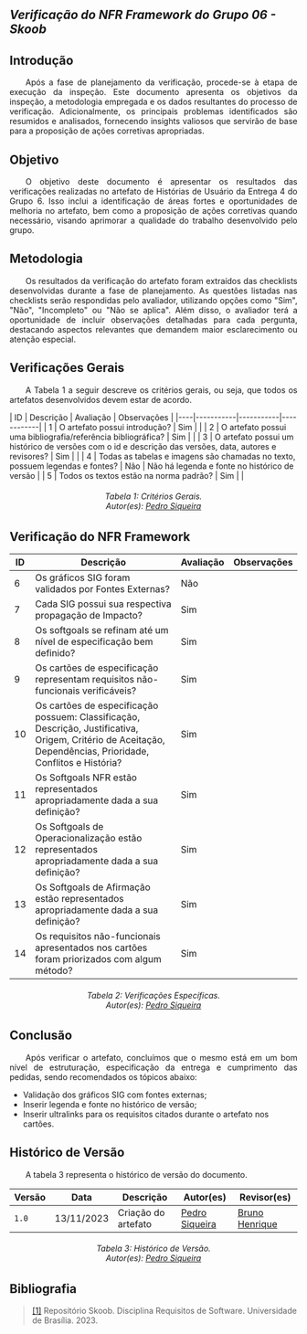 ## ***Verificação do NFR Framework do Grupo 06 - Skoob***

## **Introdução**
<p align="justify"> 
&emsp;&emsp;Após a fase de planejamento da verificação, procede-se à etapa de execução da inspeção. Este documento apresenta os objetivos da inspeção, a metodologia empregada e os dados resultantes do processo de verificação. Adicionalmente, os principais problemas identificados são resumidos e analisados, fornecendo insights valiosos que servirão de base para a proposição de ações corretivas apropriadas.
</p>

## **Objetivo**
<p align="justify"> 
&emsp;&emsp;O objetivo deste documento é apresentar os resultados das verificações realizadas no artefato de Histórias de Usuário da Entrega 4 do Grupo 6. Isso inclui a identificação de áreas fortes e oportunidades de melhoria no artefato, bem como a proposição de ações corretivas quando necessário, visando aprimorar a qualidade do trabalho desenvolvido pelo grupo.
</p>

## **Metodologia**
<p align="justify"> 
&emsp;&emsp;Os resultados da verificação do artefato foram extraídos das checklists desenvolvidas durante a fase de planejamento. As questões listadas nas checklists serão respondidas pelo avaliador, utilizando opções como "Sim", "Não", "Incompleto" ou "Não se aplica". Além disso, o avaliador terá a oportunidade de incluir observações detalhadas para cada pergunta, destacando aspectos relevantes que demandem maior esclarecimento ou atenção especial.
</p>

## **Verificações Gerais**
<p align="justify"> 
&emsp;&emsp;A Tabela 1 a seguir descreve os critérios gerais, ou seja, que todos os artefatos desenvolvidos devem estar de acordo.
</p>
| ID | Descrição | Avaliação | Observações |
|----|-----------|-----------|------------|
| 1  | O artefato possui introdução? | Sim | |
| 2  | O artefato possui uma bibliografia/referência bibliográfica? | Sim | |
| 3  | O artefato possui um histórico de versões com o id e descrição das versões, data, autores e revisores? | Sim | |
| 4  | Todas as tabelas e imagens são chamadas no texto, possuem legendas e fontes? | Não | Não há legenda e fonte no histórico de versão |
| 5  | Todos os textos estão na norma padrão? | Sim | |

<center>
<h6> Tabela 1: Critérios Gerais.
<br/> Autor(es): <a href="https://github.com/PedroSiq">Pedro Siqueira</a></h6>
</center>

## **Verificação do NFR Framework**
| ID | Descrição | Avaliação | Observações |
|----|-----------|-----------|------------|
| 6  | Os gráficos SIG foram validados por Fontes Externas? | Não | |
| 7  | Cada SIG possui sua respectiva propagação de Impacto? | Sim | |
| 8  | Os softgoals se refinam até um nível de especificação bem definido? | Sim | |
| 9  | Os cartões de especificação representam requisitos não-funcionais verificáveis? | Sim | |
| 10 | Os cartões de especificação possuem: Classificação, Descrição, Justificativa, Origem, Critério de Aceitação, Dependências, Prioridade, Conflitos e História? | Sim | |
| 11 | Os Softgoals NFR estão representados apropriadamente dada a sua definição? | Sim | |
| 12 | Os Softgoals de Operacionalização estão representados apropriadamente dada a sua definição? | Sim | |
| 13 | Os Softgoals de Afirmação estão representados apropriadamente dada a sua definição? | Sim | |
| 14 | Os requisitos não-funcionais apresentados nos cartões foram priorizados com algum método? | Sim | |

<center>
<h6> Tabela 2: Verificações Específicas.
<br/> Autor(es): <a href="https://github.com/PedroSiq">Pedro Siqueira</a></h6>
</center>


## **Conclusão**
<p align="justify"> 
&emsp;&emsp;Após verificar o artefato, concluímos que o mesmo está em um bom nível de estruturação, especificação da entrega e cumprimento das pedidas, sendo recomendados os tópicos abaixo: 
<ul>
<li>Validação dos gráficos SIG com fontes externas;</li>
<li>Inserir legenda e fonte no histórico de versão;</li>
<li>Inserir ultralinks para os requisitos citados durante o artefato nos cartões.</li>
</ul>
</p>

## **Histórico de Versão**
<p align="justify">
&emsp;&emsp;A tabela 3 representa o histórico de versão do documento.
</p>

| Versão | Data | Descrição | Autor(es)| Revisor(es)|
|--------|------|-----------|----------|------------|
|`1.0` | 13/11/2023 | Criação do artefato | [Pedro Siqueira](https://github.com/PedroSiq) | [Bruno Henrique](https://github.com/BrunoHenrique00) |

<center>
<h6> Tabela 3: Histórico de Versão.
<br/> Autor(es): <a href="https://github.com/PedroSiq">Pedro Siqueira</a></h6>
</center>

## **Bibliografia**

> <a href="https://requisitos-de-software.github.io/2023.2-Skoob/modelagem/nfr_framework/">[1]</a> Repositório Skoob. Disciplina Requisitos de Software. Universidade de Brasília. 2023.
